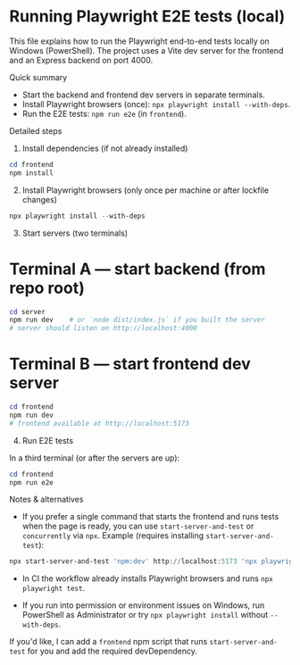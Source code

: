 # Running Playwright E2E tests (local)

This file explains how to run the Playwright end-to-end tests locally on Windows (PowerShell). The project uses a Vite dev server for the frontend and an Express backend on port 4000.

Quick summary
- Start the backend and frontend dev servers in separate terminals.
- Install Playwright browsers (once): `npx playwright install --with-deps`.
- Run the E2E tests: `npm run e2e` (in `frontend`).

Detailed steps

1) Install dependencies (if not already installed)

```powershell
cd frontend
npm install
```

2) Install Playwright browsers (only once per machine or after lockfile changes)

```powershell
npx playwright install --with-deps
```

3) Start servers (two terminals)

# Terminal A — start backend (from repo root)
```powershell
cd server
npm run dev    # or `node dist/index.js` if you built the server
# server should listen on http://localhost:4000
```

# Terminal B — start frontend dev server
```powershell
cd frontend
npm run dev
# frontend available at http://localhost:5173
```

4) Run E2E tests

In a third terminal (or after the servers are up):

```powershell
cd frontend
npm run e2e
```

Notes & alternatives
- If you prefer a single command that starts the frontend and runs tests when the page is ready, you can use `start-server-and-test` or `concurrently` via `npx`. Example (requires installing `start-server-and-test`):

```powershell
npx start-server-and-test 'npm:dev' http://localhost:5173 'npx playwright test'
```

- In CI the workflow already installs Playwright browsers and runs `npx playwright test`.

- If you run into permission or environment issues on Windows, run PowerShell as Administrator or try `npx playwright install` without `--with-deps`.

If you'd like, I can add a `frontend` npm script that runs `start-server-and-test` for you and add the required devDependency.
